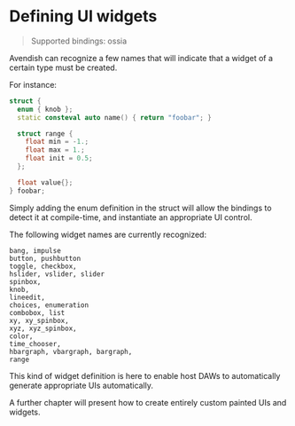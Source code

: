 # Defining UI widgets

> Supported bindings: ossia

Avendish can recognize a few names that will indicate that a widget of a certain type must be created.

For instance: 

```cpp
struct {
  enum { knob };
  static consteval auto name() { return "foobar"; } 

  struct range {
    float min = -1.;
    float max = 1.;
    float init = 0.5;
  };

  float value{};
} foobar;
```

Simply adding the enum definition in the struct will allow the bindings to detect it at compile-time, and instantiate an appropriate UI control.

The following widget names are currently recognized: 

```
bang, impulse
button, pushbutton
toggle, checkbox,
hslider, vslider, slider
spinbox,
knob,
lineedit,
choices, enumeration
combobox, list
xy, xy_spinbox,
xyz, xyz_spinbox,
color, 
time_chooser,
hbargraph, vbargraph, bargraph,
range
```

This kind of widget definition is here to enable host DAWs to automatically generate appropriate UIs automatically.

A further chapter will present how to create entirely custom painted UIs and widgets.